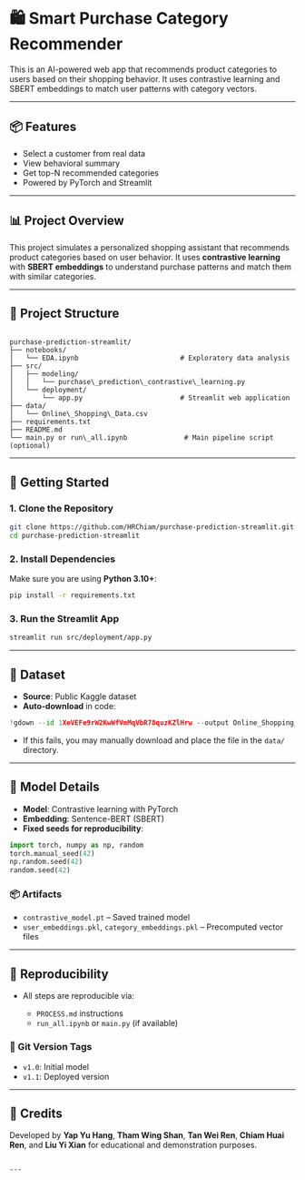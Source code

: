 # 🛍️ Smart Purchase Category Recommender

This is an AI-powered web app that recommends product categories to users based on their shopping behavior. It uses contrastive learning and SBERT embeddings to match user patterns with category vectors.

---

## 📦 Features

- Select a customer from real data  
- View behavioral summary  
- Get top-N recommended categories  
- Powered by PyTorch and Streamlit  

---

## 📊 Project Overview

This project simulates a personalized shopping assistant that recommends product categories based on user behavior. It uses **contrastive learning** with **SBERT embeddings** to understand purchase patterns and match them with similar categories.

---

## 📁 Project Structure

```

purchase-prediction-streamlit/
├── notebooks/
│   └── EDA.ipynb                         # Exploratory data analysis
├── src/
│   ├── modeling/
│   │   └── purchase\_prediction\_contrastive\_learning.py
│   └── deployment/
│       └── app.py                        # Streamlit web application
├── data/
│   └── Online\_Shopping\_Data.csv
├── requirements.txt
├── README.md
└── main.py or run\_all.ipynb              # Main pipeline script (optional)

````

---

## 🚀 Getting Started

### 1. Clone the Repository

```bash
git clone https://github.com/HRChiam/purchase-prediction-streamlit.git
cd purchase-prediction-streamlit
````

### 2. Install Dependencies

Make sure you are using **Python 3.10+**:

```bash
pip install -r requirements.txt
```

### 3. Run the Streamlit App

```bash
streamlit run src/deployment/app.py
```

---

## 📂 Dataset

* **Source**: Public Kaggle dataset
* **Auto-download** in code:

```python
!gdown --id 1XeVEFe9rW2KwWfVmMqVbR78quzKZlHrw --output Online_Shopping_Data.csv
```

* If this fails, you may manually download and place the file in the `data/` directory.

---

## 🧠 Model Details

* **Model**: Contrastive learning with PyTorch
* **Embedding**: Sentence-BERT (SBERT)
* **Fixed seeds for reproducibility**:

```python
import torch, numpy as np, random
torch.manual_seed(42)
np.random.seed(42)
random.seed(42)
```

### 📦 Artifacts

* `contrastive_model.pt` – Saved trained model
* `user_embeddings.pkl`, `category_embeddings.pkl` – Precomputed vector files

---

## 🧪 Reproducibility

* All steps are reproducible via:

  * `PROCESS.md` instructions
  * `run_all.ipynb` or `main.py` (if available)

### 🔖 Git Version Tags

* `v1.0`: Initial model
* `v1.1`: Deployed version

---

## 🙌 Credits

Developed by **Yap Yu Hang**, **Tham Wing Shan**, **Tan Wei Ren**, **Chiam Huai Ren**, and **Liu Yi Xian** for educational and demonstration purposes.

```

---
